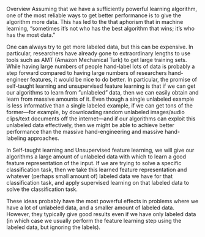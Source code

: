 

<!--
 * @version:
 * @Author:  StevenJokess https://github.com/StevenJokess
 * @Date: 2020-11-18 21:22:47
 * @LastEditors:  StevenJokess https://github.com/StevenJokess
 * @LastEditTime: 2020-11-18 21:23:29
 * @Description:
 * @TODO::
 * @Reference:http://ufldl.stanford.edu/tutorial/selftaughtlearning/SelfTaughtLearning/
-->

Overview
Assuming that we have a sufficiently powerful learning algorithm, one of the most reliable ways to get better performance is to give the algorithm more data. This has led to the that aphorism that in machine learning, “sometimes it’s not who has the best algorithm that wins; it’s who has the most data.”

One can always try to get more labeled data, but this can be expensive. In particular, researchers have already gone to extraordinary lengths to use tools such as AMT (Amazon Mechanical Turk) to get large training sets. While having large numbers of people hand-label lots of data is probably a step forward compared to having large numbers of researchers hand-engineer features, it would be nice to do better. In particular, the promise of self-taught learning and unsupervised feature learning is that if we can get our algorithms to learn from ”unlabeled” data, then we can easily obtain and learn from massive amounts of it. Even though a single unlabeled example is less informative than a single labeled example, if we can get tons of the former—for example, by downloading random unlabeled images/audio clips/text documents off the internet—and if our algorithms can exploit this unlabeled data effectively, then we might be able to achieve better performance than the massive hand-engineering and massive hand-labeling approaches.

In Self-taught learning and Unsupervised feature learning, we will give our algorithms a large amount of unlabeled data with which to learn a good feature representation of the input. If we are trying to solve a specific classification task, then we take this learned feature representation and whatever (perhaps small amount of) labeled data we have for that classification task, and apply supervised learning on that labeled data to solve the classification task.

These ideas probably have the most powerful effects in problems where we have a lot of unlabeled data, and a smaller amount of labeled data. However, they typically give good results even if we have only labeled data (in which case we usually perform the feature learning step using the labeled data, but ignoring the labels).
